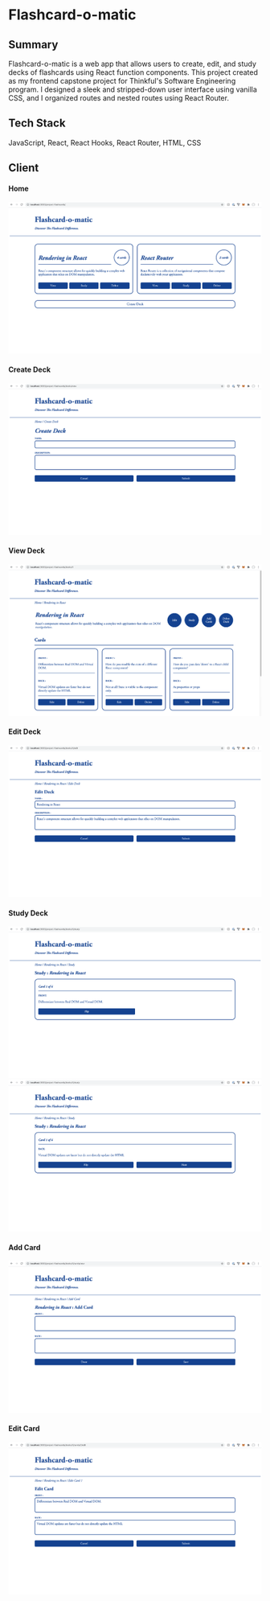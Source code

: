 # Flashcard-o-matic

## Summary

Flashcard-o-matic is a web app that allows users to create, edit, and study decks of flashcards using React function components. This project created as my frontend capstone project for Thinkful's Software Engineering program. I designed a sleek and stripped-down user interface using vanilla CSS, and I organized routes and nested routes using React Router.

## Tech Stack

JavaScript, React, React Hooks, React Router, HTML, CSS

## Client

#### Home

![Home](./screenshots/flashcards_home.png)

#### Create Deck

![Create Deck](./screenshots/flashcards_create-deck.png)

#### View Deck

![View Deck](./screenshots/flashcards_view-deck.png)

#### Edit Deck

![Edit Deck](./screenshots/flashcards_edit-deck.png)

#### Study Deck

![Study Front](./screenshots/flashcards_study-front.png)
![Study Back](./screenshots/flashcards_study-back.png)

#### Add Card

![Add Card](./screenshots/flashcards_add-card.png)

#### Edit Card

![Edit Card](./screenshots/flashcards_edit-card.png)
